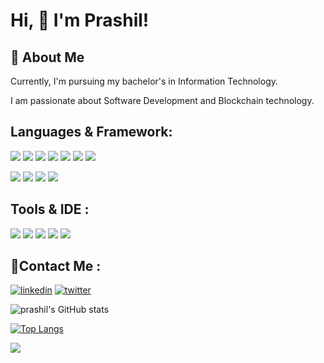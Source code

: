 
# Hi, 👋  I'm Prashil!


## 🚀 About Me
Currently, I'm pursuing my bachelor's in Information Technology. 

I am passionate about Software Development and Blockchain technology.


## Languages & Framework:
![](https://img.shields.io/badge/C-00599C?style=for-the-badge&logo=c&logoColor=white)
![](https://img.shields.io/badge/C%2B%2B-00599C?style=for-the-badge&logo=c%2B%2B&logoColor=white)
![](https://img.shields.io/badge/Python-FFD43B?style=for-the-badge&logo=python&logoColor=darkgreen)
![](https://img.shields.io/badge/HTML5-E34F26?style=for-the-badge&logo=html5&logoColor=white)
![](https://img.shields.io/badge/CSS3-1572B6?style=for-the-badge&logo=css3&logoColor=white)
![](https://img.shields.io/badge/JavaScript-323330?style=for-the-badge&logo=javascript&logoColor=F7DF1E)
![](https://img.shields.io/badge/TypeScript-007ACC?style=for-the-badge&logo=typescript&logoColor=white)

![](https://img.shields.io/badge/Bootstrap-563D7C?style=for-the-badge&logo=bootstrap&logoColor=white)
![](https://img.shields.io/badge/React-20232A?style=for-the-badge&logo=react&logoColor=61DAFB)
![](https://img.shields.io/badge/Redux-593D88?style=for-the-badge&logo=redux&logoColor=white)
![](https://img.shields.io/badge/next.js-000000?style=for-the-badge&logo=nextdotjs&logoColor=white)

## Tools & IDE :
![](https://img.shields.io/badge/Visual_Studio_Code-0078D4?style=for-the-badge&logo=visual%20studio%20code&logoColor=white)
![](https://img.shields.io/badge/Notepad++-90E59A.svg?style=for-the-badge&logo=notepad%2B%2B&logoColor=black)
![](https://img.shields.io/badge/Colab-F9AB00?style=for-the-badge&logo=googlecolab&color=525252)
![](https://img.shields.io/badge/Arduino_IDE-00979D?style=for-the-badge&logo=arduino&logoColor=white)
![](https://img.shields.io/badge/netbeans-1B6AC6?style=for-the-badge&logo=apachenetbeanside&logoColor=white)
	


## 📱Contact Me :
[![linkedin](https://img.shields.io/badge/linkedin-0A66C2?style=for-the-badge&logo=linkedin&logoColor=white)](https://www.linkedin.com/in/prashil-vaishnani-65b343194)
[![twitter](https://img.shields.io/badge/twitter-1DA1F2?style=for-the-badge&logo=twitter&logoColor=white)](https://twitter.com/prashildV)


![prashil's GitHub stats](https://github-readme-stats.vercel.app/api?username=prashil-vaishnani&theme=dark&show_icons=true)

[![Top Langs](https://github-readme-stats.vercel.app/api/top-langs/?username=prashil-vaishnani&layout=compact)](https://github.com/prashil-vaishnani)


![](https://komarev.com/ghpvc/?username=prashil-vaishnani&style=flat-square)


